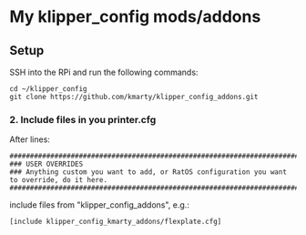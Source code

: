 # My klipper_config mods/addons

## Setup
SSH into the RPi and run the following commands:
```
cd ~/klipper_config
git clone https://github.com/kmarty/klipper_config_addons.git
```
### 2. Include files in you printer.cfg
After lines:
```
#############################################################################################################
### USER OVERRIDES
### Anything custom you want to add, or RatOS configuration you want to override, do it here.
#############################################################################################################
```
include files from "klipper_config_addons", e.g.:
```
[include klipper_config_kmarty_addons/flexplate.cfg]
```
